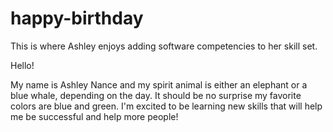 # happy-birthday
This is where Ashley enjoys adding software competencies to her skill set.

Hello!

My name is Ashley Nance and my spirit animal is either an elephant or a blue whale, depending on the day. It should be no surprise my favorite colors are blue and green. I'm excited to be learning new skills that will help me be successful and help more people!
